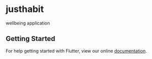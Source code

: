 # justhabit

wellbeing application

## Getting Started

For help getting started with Flutter, view our online
[documentation](https://flutter.io/).
